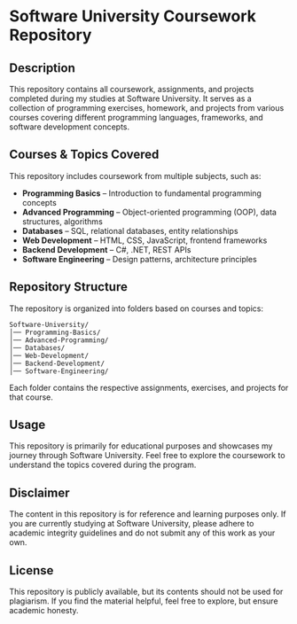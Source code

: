 # Software University Coursework Repository

## Description
This repository contains all coursework, assignments, and projects completed during my studies at Software University. It serves as a collection of programming exercises, homework, and projects from various courses covering different programming languages, frameworks, and software development concepts.

## Courses & Topics Covered
This repository includes coursework from multiple subjects, such as:
- **Programming Basics** – Introduction to fundamental programming concepts
- **Advanced Programming** – Object-oriented programming (OOP), data structures, algorithms
- **Databases** – SQL, relational databases, entity relationships
- **Web Development** – HTML, CSS, JavaScript, frontend frameworks
- **Backend Development** – C#, .NET, REST APIs
- **Software Engineering** – Design patterns, architecture principles

## Repository Structure
The repository is organized into folders based on courses and topics:
```
Software-University/
│── Programming-Basics/
│── Advanced-Programming/
│── Databases/
│── Web-Development/
│── Backend-Development/
│── Software-Engineering/
```
Each folder contains the respective assignments, exercises, and projects for that course.

## Usage
This repository is primarily for educational purposes and showcases my journey through Software University. Feel free to explore the coursework to understand the topics covered during the program.

## Disclaimer
The content in this repository is for reference and learning purposes only. If you are currently studying at Software University, please adhere to academic integrity guidelines and do not submit any of this work as your own.

## License
This repository is publicly available, but its contents should not be used for plagiarism. If you find the material helpful, feel free to explore, but ensure academic honesty.


